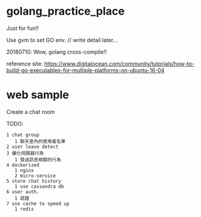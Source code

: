 # golang_practice_place

Just for fun!!

Use gvm to set GO env.
// write detail later...

20180710: Wow, golang cross-compile!!

reference site: https://www.digitalocean.com/community/tutorials/how-to-build-go-executables-for-multiple-platforms-on-ubuntu-16-04

# web sample

Create a chat room

TODO:

    1 chat group
       1 聊天室內的使用者名單
    2 user leave detect
    3 優化伺服器行為
       1 發送訊息相關的行為
    4 dockerized
       1 nginx
       2 micro-service
    5 store chat history
       1 use cassandra db
    6 user auth.
       1 認證
    7 use cache to speed up
       1 redis